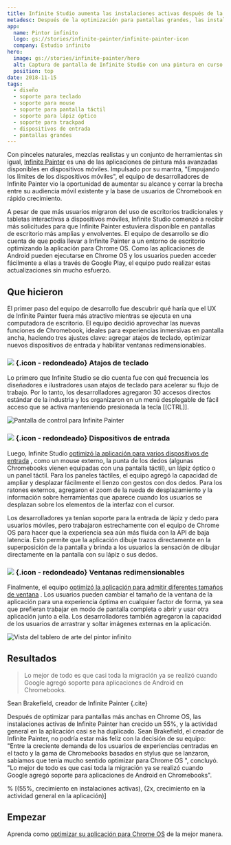 ```yaml
---
title: Infinite Studio aumenta las instalaciones activas después de la optimización para Chrome OS
metadesc: Después de la optimización para pantallas grandes, las instalaciones activas de Infinite Painter y la actividad general en la aplicación han crecido sustancialmente.
app:
  name: Pintor infinito
  logo: gs://stories/infinite-painter/infinite-painter-icon
  company: Estudio infinito
hero:
  image: gs://stories/infinite-painter/hero
  alt: Captura de pantalla de Infinite Studio con una pintura en curso y opciones de pincel abiertas
  position: top
date: 2018-11-15
tags:
  - diseño
  - soporte para teclado
  - soporte para mouse
  - soporte para pantalla táctil
  - soporte para lápiz óptico
  - soporte para trackpad
  - dispositivos de entrada
  - pantallas grandes
---
```


Con pinceles naturales, mezclas realistas y un conjunto de herramientas sin igual, [Infinite Painter](https://play.google.com/store/apps/details?id=com.brakefield.painter) es una de las aplicaciones de pintura más avanzadas disponibles en dispositivos móviles. Impulsado por su mantra, "Empujando los límites de los dispositivos móviles", el equipo de desarrolladores de Infinite Painter vio la oportunidad de aumentar su alcance y cerrar la brecha entre su audiencia móvil existente y la base de usuarios de Chromebook en rápido crecimiento.

A pesar de que más usuarios migraron del uso de escritorios tradicionales y tabletas interactivas a dispositivos móviles, Infinite Studio comenzó a recibir más solicitudes para que Infinite Painter estuviera disponible en pantallas de escritorio más amplias y envolventes. El equipo de desarrollo se dio cuenta de que podía llevar a Infinite Painter a un entorno de escritorio optimizando la aplicación para Chrome OS. Como las aplicaciones de Android pueden ejecutarse en Chrome OS y los usuarios pueden acceder fácilmente a ellas a través de Google Play, el equipo pudo realizar estas actualizaciones sin mucho esfuerzo.

## Que hicieron

El primer paso del equipo de desarrollo fue descubrir qué haría que el UX de Infinite Painter fuera más atractivo mientras se ejecuta en una computadora de escritorio. El equipo decidió aprovechar las nuevas funciones de Chromebook, ideales para experiencias inmersivas en pantalla ancha, haciendo tres ajustes clave: agregar atajos de teclado, optimizar nuevos dispositivos de entrada y habilitar ventanas redimensionables.

### ![](/images/icons/keyboard.png) {.icon - redondeado} Atajos de teclado

Lo primero que Infinite Studio se dio cuenta fue con qué frecuencia los diseñadores e ilustradores usan atajos de teclado para acelerar su flujo de trabajo. Por lo tanto, los desarrolladores agregaron 30 accesos directos estándar de la industria y los organizaron en un menú desplegable de fácil acceso que se activa manteniendo presionada la tecla [[CTRL]].

![Pantalla de control para Infinite Painter](gs://stories/infinite-painter/infinitepainter-controls)

### ![](/images/icons/mouse.png) {.icon - redondeado} Dispositivos de entrada

Luego, Infinite Studio [optimizó la aplicación para varios dispositivos de entrada](/{{locale.code}}/android/input-compatibility) , como un mouse externo, la punta de los dedos (algunas Chromebooks vienen equipadas con una pantalla táctil), un lápiz óptico o un panel táctil. Para los paneles táctiles, el equipo agregó la capacidad de ampliar y desplazar fácilmente el lienzo con gestos con dos dedos. Para los ratones externos, agregaron el zoom de la rueda de desplazamiento y la información sobre herramientas que aparece cuando los usuarios se desplazan sobre los elementos de la interfaz con el cursor.

Los desarrolladores ya tenían soporte para la entrada de lápiz y dedo para usuarios móviles, pero trabajaron estrechamente con el equipo de Chrome OS para hacer que la experiencia sea aún más fluida con la API de baja latencia. Esto permite que la aplicación dibuje trazos directamente en la superposición de la pantalla y brinda a los usuarios la sensación de dibujar directamente en la pantalla con su lápiz o sus dedos.

### ![](/images/icons/aspect_ratio.png) {.icon - redondeado} Ventanas redimensionables

Finalmente, el equipo [optimizó la aplicación para admitir diferentes tamaños de ventana](/{{locale.code}}/android/window-management) . Los usuarios pueden cambiar el tamaño de la ventana de la aplicación para una experiencia óptima en cualquier factor de forma, ya sea que prefieran trabajar en modo de pantalla completa o abrir y usar otra aplicación junto a ella. Los desarrolladores también agregaron la capacidad de los usuarios de arrastrar y soltar imágenes externas en la aplicación.

![Vista del tablero de arte del pintor infinito](gs://stories/infinite-painter/infinitepainter-artboards)

## Resultados

> Lo mejor de todo es que casi toda la migración ya se realizó cuando Google agregó soporte para aplicaciones de Android en Chromebooks.

Sean Brakefield, creador de Infinite Painter {.cite}

Después de optimizar para pantallas más anchas en Chrome OS, las instalaciones activas de Infinite Painter han crecido un 55%, y la actividad general en la aplicación casi se ha duplicado. Sean Brakefield, el creador de Infinite Painter, no podría estar más feliz con la decisión de su equipo: "Entre la creciente demanda de los usuarios de experiencias centradas en el tacto y la gama de Chromebooks basados en stylus que se lanzaron, sabíamos que tenía mucho sentido optimizar para Chrome OS ", concluyó. "Lo mejor de todo es que casi toda la migración ya se realizó cuando Google agregó soporte para aplicaciones de Android en Chromebooks".

% [(55%, crecimiento en instalaciones activas), (2x, crecimiento en la actividad general en la aplicación)]

## Empezar

Aprenda como [optimizar su aplicación para Chrome OS](/{{locale.code}}/android/optimizing) de la mejor manera.
